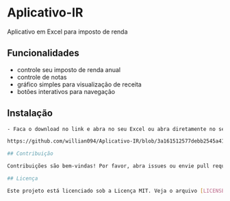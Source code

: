 # Aplicativo-IR
Aplicativo em Excel para imposto de renda

## Funcionalidades

- controle seu imposto de renda anual
- controle de notas
- gráfico simples para visualização de receita
- botões interativos para navegação 

## Instalação

```bash
- Faca o download no link e abra no seu Excel ou abra diretamente no seu navegador para o Google sheets/office365

https://github.com/willian094/Aplicativo-IR/blob/3a161512577debb2545a4148c9cb3d321d2e775f/APP%20IMPOSTO%20DE%20RENDA%20DIO.xlsx

## Contribuição

Contribuições são bem-vindas! Por favor, abra issues ou envie pull requests para quaisquer alterações.

## Licença

Este projeto está licenciado sob a Licença MIT. Veja o arquivo [LICENSE](LICENSE) para mais informações.
